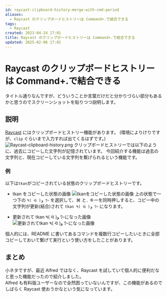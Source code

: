 ```yaml
---
id: raycast-clipboard-history-merge-with-cmd-period
aliases:
  - Raycast のクリップボードヒストリーは Command+.で結合できる
tags:
  - Raycast
created: 2023-04-24 17:01
title: Raycast のクリップボードヒストリーは Command+.で結合できる
updated: 2025-02-06 17:01
---
```


# Raycast のクリップボードヒストリーは Command+.で結合できる

タイトル通りなんですが、どういうことか言葉だけだと分かりづらい部分もあるかと思うのでスクリーンショットを貼りつつ説明します。

## 説明

[Raycast](https://www.raycast.com/) にはクリップボードヒストリー機能があります。
(環境によりけりですが、`clip` ぐらいまで入力すれば出てくるはずです。)
![Raycast-clipboard-history.png](https://gyazo.com/10e76a4612cf7b332b6afb663f60f9f0.png)
クリップボードヒストリーでは以下のように、過去にコピーした文字列が記憶されています。
今回紹介する機能は過去の文字列と、現在コピーしている文字列を繋げられるという機能です。

### 例

以下は`tkan`がコピーされている状態のクリップボードヒストリーです。

- tkan をコピーした状態の画像
  ![tkanをコピーした状態の画像](https://gyazo.com/99cdf837bbb6f3cefc954644c71949f2.png)
  上の状態で一つ下の `٩( ᐛ )و ﾜｰ` を選択して、⌘ と`.` キーを同時押しすると、コピー中の文字列が更新(結合)されて `tkan ٩( ᐛ )و ﾜｰ` になります。

- 更新されて tkan ٩( ᐛ )و ﾜｰになった画像
  ![更新されてtkan ٩( ᐛ )و ﾜｰになった画像](https://gyazo.com/e91ff2c5cfca7f449ea90e0fbb18359d.png)

個人的には、README に書いてあるコマンドを複数行コピーしたいときに全部コピーしておいて繋げて実行という使い方をしたことがあります。

## まとめ

小ネタですが、最近 Alfred ではなく、Raycast を試していて個人的に便利だなと思った機能だったので紹介しました。  
Alfred も有料版ユーザーなので全然困っていないんですが、この機能があるのでしばらく Raycast 使おうかなという気になっています。
